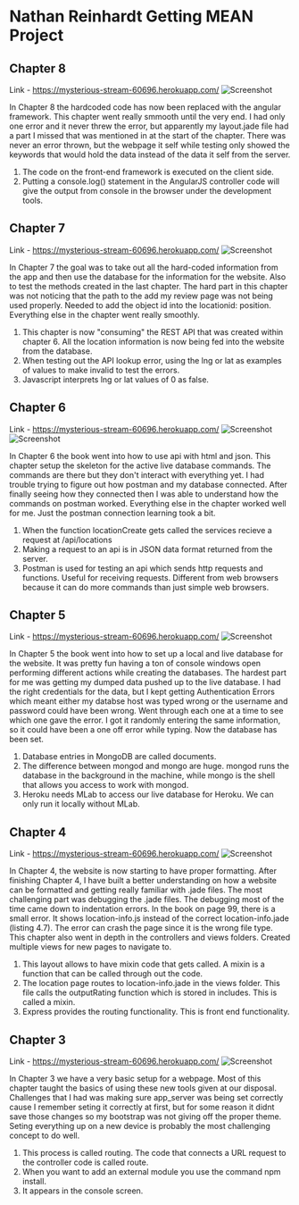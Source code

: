 # Nathan Reinhardt Getting MEAN Project
## Chapter 8
Link - https://mysterious-stream-60696.herokuapp.com/
![Screenshot](Chapter8GettingMean.png)

In Chapter 8 the hardcoded code has now been replaced with the angular framework.  This
chapter went really smmooth until the very end. I had only one error and it never threw
the error, but apparently my layout.jade file had a part I missed that was mentioned in
at the start of the chapter. There was never an error thrown, but the webpage it self 
while testing only showed the keywords that would hold the data instead of the data it
self from the server.

1. The code on the front-end framework is executed on the client side.
2. Putting a console.log() statement in the AngularJS controller code will give the output 
   from console in the browser under the development tools.

## Chapter 7
Link - https://mysterious-stream-60696.herokuapp.com/
![Screenshot](Chapter7GettingMean.png)

In Chapter 7 the goal was to take out all the hard-coded information from the app
and then use the database for the information for the website. Also to test the methods
created in the last chapter. The hard part in this chapter was not noticing that the path
to the add my review page was not being used properly. Needed to add the object id into
the locationid: position.  Everything else in the chapter went really smoothly.

1. This chapter is now "consuming" the REST API that was created within chapter 6. All
the location information is now being fed into the website from the database.
2. When testing out the API lookup error, using the lng or lat as examples of values 
to make invalid to test the errors.
3. Javascript interprets lng or lat values of 0 as false.

## Chapter 6
Link - https://mysterious-stream-60696.herokuapp.com/
![Screenshot](Chapter6p2GettingMean.png)
![Screenshot](Chapter6p1GettingMean.png)

In Chapter 6 the book went into how to use api with html and json. This chapter setup
the skeleton for the active live database commands. The commands are there but they
don't interact with everything yet. I had trouble trying to figure out how postman and
my database connected. After finally seeing how they connected then I was able to
understand how the commands on postman worked. Everything else in the chapter worked
well for me. Just the postman connection learning took a bit.

1. When the function locationCreate gets called the services recieve a request at
   /api/locations
2. Making a request to an api is in JSON data format returned from the server.
3. Postman is used for testing an api which sends http requests and functions. 
   Useful for receiving requests. Different from web browsers because it can do more
   commands than just simple web browsers.

## Chapter 5
Link - https://mysterious-stream-60696.herokuapp.com/
![Screenshot](Chapter5v2GettingMean.png)

In Chapter 5 the book went into how to set up a local and live database for the website.
It was pretty fun having a ton of console windows open performing different actions while
creating the databases.  The hardest part for me was getting my dumped data pushed up to the
live database. I had the right credentials for the data, but I kept getting Authentication
Errors which meant either my databse host was typed wrong or the username and password could
have been wrong. Went through each one at a time to see which one gave the error. I got it
randomly entering the same information, so it could have been a one off error while typing.
Now the database has been set.

1. Database entries in MongoDB are called documents.
2. The difference between mongod and mongo are huge. mongod runs the database in the
   background in the machine, while mongo is the shell that allows you access to work with
   mongod.
3. Heroku needs MLab to access our live database for Heroku. We can only run it locally
   without MLab.

## Chapter 4
Link - https://mysterious-stream-60696.herokuapp.com/
![Screenshot](Chapter4GettingMean.png)

In Chapter 4, the website is now starting to have proper formatting. After finishing
Chapter 4, I have built a better understanding on how a website can be formatted
and getting really familiar with .jade files. The most challenging part was debugging
the .jade files. The debugging most of the time came down to indentation errors. 
In the book on page 99, there is a small error. It shows location-info.js instead of
the correct location-info.jade (listing 4.7). The error can crash the page since it
is the wrong file type. This chapter also went in depth in the controllers and views folders.
Created multiple views for new pages to navigate to.

1. This layout allows to have mixin code that gets called. A mixin is a function that can
   be called through out the code.
2. The location page routes to location-info.jade in the views folder. This file calls the
   outputRating function which is stored in includes. This is called a mixin.
3. Express provides the routing functionality. This is front end functionality.

## Chapter 3
Link - https://mysterious-stream-60696.herokuapp.com/
![Screenshot](Chapter3GettingMean.png)

In Chapter 3 we have a very basic setup for a webpage.  Most of this chapter taught
the basics of using these new tools given at our disposal. Challenges that I had was
making sure app_server was being set correctly cause I remember seting it correctly 
at first, but for some reason it didnt save those changes so my bootstrap was not giving
off the proper theme. Seting everything up on a new device is probably the most
challenging concept to do well.

1. This process is called routing. The code that connects a URL request to the controller code
   is called route.
2. When you want to add an external module you use the command npm install.
3. It appears in the console screen.
